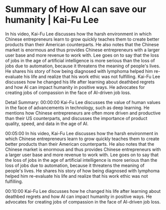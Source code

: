 # Summary of How AI can save our humanity | Kai-Fu Lee

In his video, Kai-Fu Lee discusses how the harsh environment in which Chinese entrepreneurs learn to grow quickly teaches them to create better products than their American counterparts. He also notes that the Chinese market is enormous and thus provides Chinese entrepreneurs with a larger user base and more revenue to work with. Lee goes on to say that the loss of jobs in the age of artificial intelligence is more serious than the loss of jobs due to automation, because it threatens the meaning of people's lives. He shares his story of how being diagnosed with lymphoma helped him re-evaluate his life and realize that his work ethic was not fulfilling. Kai-Fu Lee discusses how he changed his life after learning about deathbed regrets and how AI can impact humanity in positive ways. He advocates for creating jobs of compassion in the face of AI-driven job loss.

Detail Summary: 
00:00:00
Kai-Fu Lee discusses the value of human values in the face of advancements in technology, such as deep learning. He mentions how Chinese entrepreneurs are often more driven and productive than their US counterparts, and discusses the importance of product quality, speed, and data in the age of AI.

00:05:00
In his video, Kai-Fu Lee discusses how the harsh environment in which Chinese entrepreneurs learn to grow quickly teaches them to create better products than their American counterparts. He also notes that the Chinese market is enormous and thus provides Chinese entrepreneurs with a larger user base and more revenue to work with. Lee goes on to say that the loss of jobs in the age of artificial intelligence is more serious than the loss of jobs due to automation, because it threatens the meaning of people's lives. He shares his story of how being diagnosed with lymphoma helped him re-evaluate his life and realize that his work ethic was not fulfilling.

00:10:00
Kai-Fu Lee discusses how he changed his life after learning about deathbed regrets and how AI can impact humanity in positive ways. He advocates for creating jobs of compassion in the face of AI-driven job loss.


